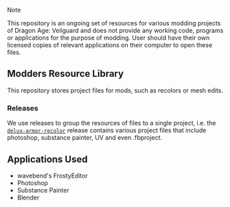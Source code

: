 > [!NOTE]
> This repository is an ongoing set of resources for various modding projects of Dragon Age: Veilguard and does not provide any working code, programs or applications for the purpose of modding. User should have their own licensed copies of relevant applications on their computer to open these files.

## Modders Resource Library
This repository stores project files for mods, such as recolors or mesh edits.

### Releases
We use releases to group the resources of files to a single project, i.e. the [`delux-armor-recolor`](https://github.com/metamancer/frostytoolsuite/releases/tag/deluxe-armor-recolor) release contains various project files that include photoshop, substance painter, UV and even .fbproject.


## Applications Used
- wavebend's FrostyEditor
- Photoshop
- Substance Painter
- Blender
